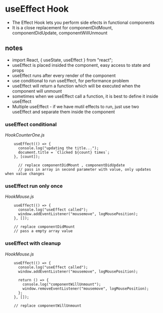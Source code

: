 # useEffect Hook

- The Effect Hook lets you perform side efects in functional components
- It is a close replacement for componentDidMount, componentDidUpdate, componentWillUnmount

## notes

- import React, { useState, useEffect } from "react";
- useEffect is placed insided the component, easy access to state and props
- useEffect runs after every render of the component
- use conditional to run useEffect, for performance problem
- useEffect will return a function which will be executed when the component will unmount
- sometimes when we useEffect call a function, it is best to define it inside useEffect
- Multiple useEffect - if we have mutil effects to run, just use two useEffect and separate them inside the component

### useEffect conditional

_HookCounterOne.js_

        useEffect(() => {
          console.log("updating the title...");
          document.title = `Clicked ${count} times`;
        }, [count]);

          // replace componentDidMount , componentDidUpdate
          // pass in array in second parameter with value, only updates when value changes

### useEffect run only once

_HookMouse.js_

        useEffect(() => {
          console.log("useEffect called");
          window.addEventListener("mousemove", logMousePosition);
        }, []);

        // replace componentDidMount
        // pass a empty array value

### useEffect with cleanup

_HookMouse.js_

        useEffect(() => {
          console.log("useEffect called");
          window.addEventListener("mousemove", logMousePosition);

          return () => {
            console.log("componentWillUnmount");
            window.removeEventListener("mousemove", logMousePosition);
          };
        }, []);

        // replace componentWillUnmount
